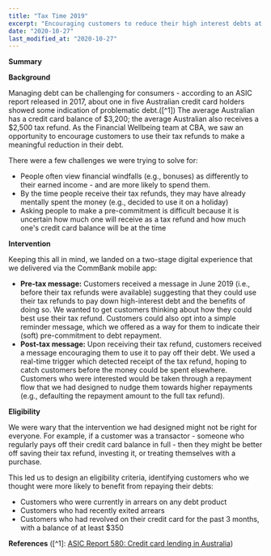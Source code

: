 ```yaml
---
title: "Tax Time 2019"
excerpt: "Encouraging customers to reduce their high interest debts at tax time."
date: "2020-10-27"
last_modified_at: "2020-10-27"
---
```


**Summary**


**Background**

Managing debt can be challenging for consumers - according to an ASIC report released in 2017, about one in five Australian credit card holders showed some indication of problematic debt.([^1]) The average Australian has a credit card balance of $3,200; the average Australian also receives a $2,500 tax refund. As the Financial Wellbeing team at CBA, we saw an opportunity to encourage customers to use their tax refunds to make a meaningful reduction in their debt.

There were a few challenges we were trying to solve for:

* People often view financial windfalls (e.g., bonuses) as differently to their earned income - and are more likely to spend them.
* By the time people receive their tax refunds, they may have already mentally spent the money (e.g., decided to use it on a holiday)
* Asking people to make a pre-commitment is difficult because it is uncertain how much one will receive as a tax refund and how much one's credit card balance will be at the time

**Intervention**

Keeping this all in mind, we landed on a two-stage digital experience that we delivered via the CommBank mobile app:

* **Pre-tax message:** Customers received a message in June 2019 (i.e., before their tax refunds were available) suggesting that they could use their tax refunds to pay down high-interest debt and the benefits of doing so. We wanted to get customers thinking about how they could best use their tax refund. Customers could also opt into a simple reminder message, which we offered as a way for them to indicate their (soft) pre-commitment to debt repayment.
* **Post-tax message:** Upon receiving their tax refund, customers received a message encouraging them to use it to pay off their debt. We used a real-time trigger which detected receipt of the tax refund, hoping to catch customers before the money could be spent elsewhere. Customers who were interested would be taken through a repayment flow that we had designed to nudge them towards higher repayments (e.g., defaulting the repayment amount to the full tax refund).

**Eligibility**

We were wary that the intervention we had designed might not be right for everyone. For example, if a customer was a transactor - someone who regularly pays off their credit card balance in full - then they might be better off saving their tax refund, investing it, or treating themselves with a purchase.

This led us to design an eligibility criteria, identifying customers who we thought were more likely to benefit from repaying their debts:

* Customers who were currently in arrears on any debt product
* Customers who had recently exited arrears
* Customers who had revolved on their credit card for the past 3 months, with a balance of at least $350

**References**
([^1]: [ASIC Report 580: Credit card lending in Australia](https://download.asic.gov.au/media/4801724/rep580-published-4-7-2018.pdf))
